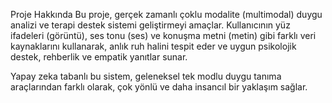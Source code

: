 Proje Hakkında
Bu proje, gerçek zamanlı çoklu modalite (multimodal) duygu analizi ve terapi destek sistemi geliştirmeyi amaçlar. Kullanıcının yüz ifadeleri (görüntü), ses tonu (ses) ve konuşma metni (metin) gibi farklı veri kaynaklarını kullanarak, anlık ruh halini tespit eder ve uygun psikolojik destek, rehberlik ve empatik yanıtlar sunar.

Yapay zeka tabanlı bu sistem, geleneksel tek modlu duygu tanıma araçlarından farklı olarak, çok yönlü ve daha insancıl bir yaklaşım sağlar.

